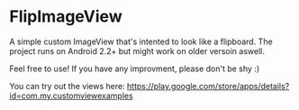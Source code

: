 FlipImageView
=============
A simple custom ImageView that's intented to look like a flipboard.
The project runs on Android 2.2+ but might work on older versoin aswell.

Feel free to use!
If you have any improvment, please don't be shy :)

You can try out the views here: https://play.google.com/store/apps/details?id=com.my.customviewexamples
